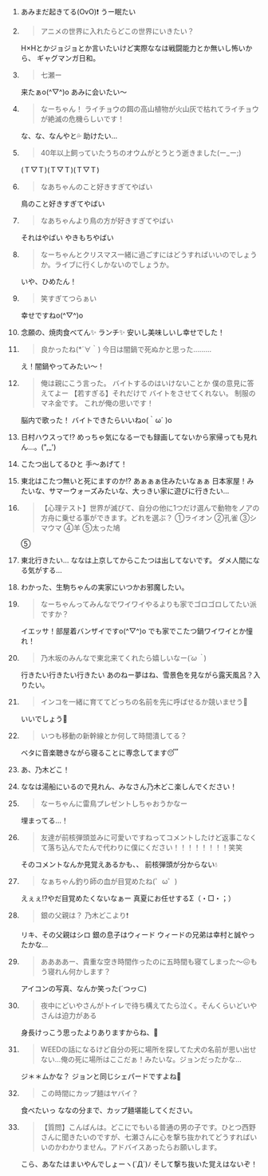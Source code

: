 1. あみまだ起きてる(OvO)❗️ うー眠たい

2. > アニメの世界に入れたらどこの世界にいきたい？

   H×Hとかジョジョとか言いたいけど実際ななは戦闘能力とか無いし怖いから、 ギャグマンガ日和。

3. > 七瀬ー

   来たぁo(^▽^)o あみに会いたい〜

4. > なーちゃん！ ライチョウの餌の高山植物が火山灰で枯れてライチョウが絶滅の危機らしいです！

   な、な、なんやと💦 助けたい…

5. > 40年以上飼っていたうちのオウムがとうとう逝きました(ー_ー;)

   (Ｔ▽Ｔ)(Ｔ▽Ｔ)(Ｔ▽Ｔ)

6. > なあちゃんのこと好きすぎてやばい

   鳥のこと好きすぎてやばい

7. > なあちゃんより鳥の方が好きすぎてやばい

   それはやばい やきもちやばい

8. > なーちゃんとクリスマス一緒に過ごすにはどうすればいいのでしょうか。ライブに行くしかないのでしょうか。

   いや、ひめたん！

9. > 笑すぎてつらぁい

   幸せですねo(^▽^)o

10. 念願の、焼肉食べてん✨ ランチ✨ 安いし美味しいし幸せでした！

11. > 良かったね(*´∀｀) 今日は闇鍋で死ぬかと思った………

    え！闇鍋やってみたい〜！

12. > 俺は親にこう言った。 バイトするのはいけないことか 僕の意見に答えてよー 【若すぎる】それだけで バイトをさせてくれない。 制服のマネ金です。 これが俺の思いです！

    脳内で歌った！ バイトできたらいいねo(｀ω´ )o

13. 日村ハウスって⁉︎ めっちゃ気になるーでも録画してないから家帰っても見れん…。(",_')

14. こたつ出してるひと 手〜あげて！

15. 東北はこたつ無いと死にますのか⁉︎ あぁぁぁ住みたいなぁぁ 日本家屋！みたいな、サマーウォーズみたいな、大っきい家に遊びに行きたい…

16. > 【心理テスト】世界が滅びて、自分の他に1つだけ選んで動物をノアの方舟に乗せる事ができます。どれを選ぶ？ ①ライオン ②孔雀 ③シマウマ ④羊 ⑤太った鳩

    ⑤

17. 東北行きたい… ななは上京してからこたつは出してないです。 ダメ人間になる気がする…

18. わかった、生駒ちゃんの実家にいつかお邪魔したい。

19. > なーちゃんってみんなでワイワイやるよりも家でゴロゴロしてたい派ですか？

    イエッサ！部屋着バンザイですo(^▽^)o でも家でこたつ鍋ワイワイとか憧れ！

20. > 乃木坂のみんなで東北来てくれたら嬉しいなー(*´ω｀*)

    行きたい行きたい行きたい あのねー夢はね、雪景色を見ながら露天風呂？入りたい。

21. > インコを一緒に育ててどっちの名前を先に呼ばせるか競いませう💪

    いいでしょう💪

22. > いつも移動の新幹線とか何して時間潰してる？

    ベタに音楽聴きながら寝ることに専念してます😴

23. あ、乃木どこ！

24. ななは湯船にいるので見れん、みなさん乃木どこ楽しんでください！

25. > なーちゃんに雷鳥プレゼントしちゃおうかなー

    埋まってる…！

26. > 友達が前核弾頭並みに可愛いですねってコメントしたけど返事こなくて落ち込んでたんで代わりに僕にください！！！！！！！！笑笑

    そのコメントなんか見覚えあるかも、、 前核弾頭が分からない💧

27. > なぁちゃん釣り師の血が目覚めたね(゜ω゜)

    えぇぇ⁉︎やだ目覚めたくないなぁー 真夏にお任せするΣ（・□・；）

28. > 銀の父親は？ 乃木どこより❗️

    リキ、その父親はシロ 銀の息子はウィード ウィードの兄弟は幸村と誠やったかな…

29. > ああああー、貴重な空き時間作ったのに五時間も寝てしまった～😖もう寝れん何かします？

    アイコンの写真、なんか笑った(´つヮ⊂)

30. > 夜中にどいやさんがトイレで待ち構えてたら泣く。そんくらいどいやさんは迫力がある

    身長けっこう思ったよりありますからね、👀

31. > WEEDの話になるけど自分の死に場所を探してた犬の名前が思い出せない…俺の死に場所はここだぁ！みたいな。ジョンだったかな…

    ジ＊＊ムかな？ ジョンと同じシェパードですよね🐶

32. > この時間にカップ麺はヤバイ？

    食べたいっ ななの分まで、カップ麺堪能してください。

33. > 【質問】こんばんは。どこにでもいる普通の男の子です。ひとつ西野 さんに聞きたいのですが、七瀬さんに心を撃ち抜かれてどうすればいいのかわかりません。アドバイスあったらお願いします。

    こら、あなたはまいやんでしょーヽ(`Д´)ﾉ そして撃ち抜いた覚えはないぞ！
